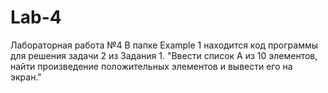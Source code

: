 # Lab-4
Лабораторная работа №4
В папке Example 1 находится код программы для решения задачи 2 из Задания 1. "Ввести список А из 10 элементов, найти произведение положительных элементов и вывести его на экран."
